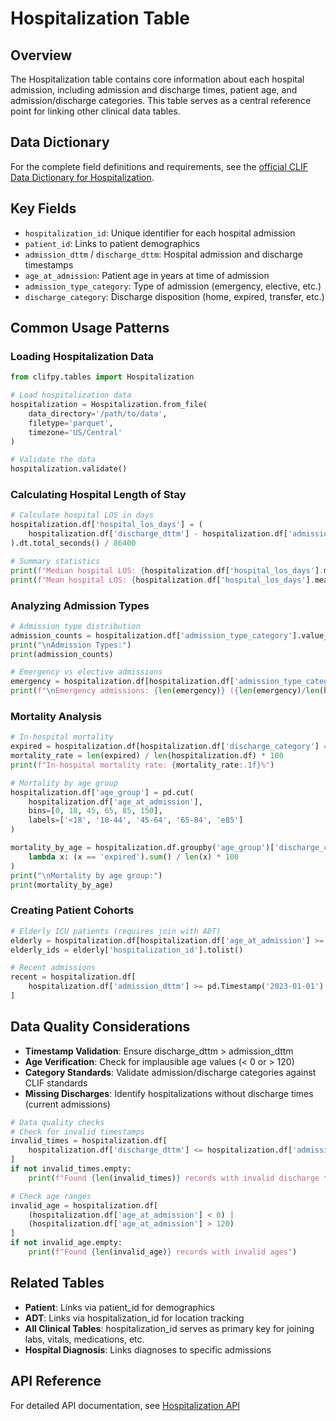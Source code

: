 # Hospitalization Table

## Overview

The Hospitalization table contains core information about each hospital admission, including admission and discharge times, patient age, and admission/discharge categories. This table serves as a central reference point for linking other clinical data tables.

## Data Dictionary

For the complete field definitions and requirements, see the [official CLIF Data Dictionary for Hospitalization](https://clif-icu.com/data-dictionary/data-dictionary-2.1.0#hospitalization).

## Key Fields

- `hospitalization_id`: Unique identifier for each hospital admission
- `patient_id`: Links to patient demographics
- `admission_dttm` / `discharge_dttm`: Hospital admission and discharge timestamps
- `age_at_admission`: Patient age in years at time of admission
- `admission_type_category`: Type of admission (emergency, elective, etc.)
- `discharge_category`: Discharge disposition (home, expired, transfer, etc.)

## Common Usage Patterns

### Loading Hospitalization Data

```python
from clifpy.tables import Hospitalization

# Load hospitalization data
hospitalization = Hospitalization.from_file(
    data_directory='/path/to/data',
    filetype='parquet',
    timezone='US/Central'
)

# Validate the data
hospitalization.validate()
```

### Calculating Hospital Length of Stay

```python
# Calculate hospital LOS in days
hospitalization.df['hospital_los_days'] = (
    hospitalization.df['discharge_dttm'] - hospitalization.df['admission_dttm']
).dt.total_seconds() / 86400

# Summary statistics
print(f"Median hospital LOS: {hospitalization.df['hospital_los_days'].median():.1f} days")
print(f"Mean hospital LOS: {hospitalization.df['hospital_los_days'].mean():.1f} days")
```

### Analyzing Admission Types

```python
# Admission type distribution
admission_counts = hospitalization.df['admission_type_category'].value_counts()
print("\nAdmission Types:")
print(admission_counts)

# Emergency vs elective admissions
emergency = hospitalization.df[hospitalization.df['admission_type_category'] == 'emergency']
print(f"\nEmergency admissions: {len(emergency)} ({len(emergency)/len(hospitalization.df)*100:.1f}%)")
```

### Mortality Analysis

```python
# In-hospital mortality
expired = hospitalization.df[hospitalization.df['discharge_category'] == 'expired']
mortality_rate = len(expired) / len(hospitalization.df) * 100
print(f"In-hospital mortality rate: {mortality_rate:.1f}%")

# Mortality by age group
hospitalization.df['age_group'] = pd.cut(
    hospitalization.df['age_at_admission'],
    bins=[0, 18, 45, 65, 85, 150],
    labels=['<18', '18-44', '45-64', '65-84', 'e85']
)

mortality_by_age = hospitalization.df.groupby('age_group')['discharge_category'].apply(
    lambda x: (x == 'expired').sum() / len(x) * 100
)
print("\nMortality by age group:")
print(mortality_by_age)
```

### Creating Patient Cohorts

```python
# Elderly ICU patients (requires join with ADT)
elderly = hospitalization.df[hospitalization.df['age_at_admission'] >= 65]
elderly_ids = elderly['hospitalization_id'].tolist()

# Recent admissions
recent = hospitalization.df[
    hospitalization.df['admission_dttm'] >= pd.Timestamp('2023-01-01').tz_localize('UTC')
]
```

## Data Quality Considerations

- **Timestamp Validation**: Ensure discharge_dttm > admission_dttm
- **Age Verification**: Check for implausible age values (< 0 or > 120)
- **Category Standards**: Validate admission/discharge categories against CLIF standards
- **Missing Discharges**: Identify hospitalizations without discharge times (current admissions)

```python
# Data quality checks
# Check for invalid timestamps
invalid_times = hospitalization.df[
    hospitalization.df['discharge_dttm'] <= hospitalization.df['admission_dttm']
]
if not invalid_times.empty:
    print(f"Found {len(invalid_times)} records with invalid discharge times")

# Check age ranges
invalid_age = hospitalization.df[
    (hospitalization.df['age_at_admission'] < 0) | 
    (hospitalization.df['age_at_admission'] > 120)
]
if not invalid_age.empty:
    print(f"Found {len(invalid_age)} records with invalid ages")
```

## Related Tables

- **Patient**: Links via patient_id for demographics
- **ADT**: Links via hospitalization_id for location tracking
- **All Clinical Tables**: hospitalization_id serves as primary key for joining labs, vitals, medications, etc.
- **Hospital Diagnosis**: Links diagnoses to specific admissions

## API Reference

For detailed API documentation, see [Hospitalization API](../../api/tables.md#hospitalization)